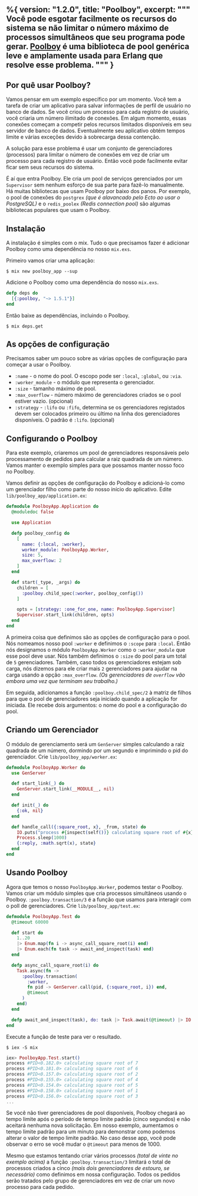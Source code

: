 %{
  version: "1.2.0",
  title: "Poolboy",
  excerpt: """
  Você pode esgotar facilmente os recursos do sistema se não limitar o número máximo de processos simultâneos que seu programa pode gerar.
  [Poolboy](https://github.com/devinus/poolboy) é uma biblioteca de pool genérica leve e amplamente usada para Erlang que resolve esse problema.
  """
}
---

## Por quê usar Poolboy?

Vamos pensar em um exemplo específico por um momento.
Você tem a tarefa de criar um aplicativo para salvar informações de perfil de usuário no banco de dados.
Se você criou um processo para cada registro de usuário, você criaria um número ilimitado de conexões.
Em algum momento, essas conexões começam a competir pelos recursos limitados disponíveis em seu servidor de banco de dados.
Eventualmente seu aplicativo obtém tempos limite e várias exceções devido à sobrecarga dessa contenção.

A solução para esse problema é usar um conjunto de gerenciadores (processos) para limitar o número de conexões em vez de criar um processo para cada registro de usuário.
Então você pode facilmente evitar ficar sem seus recursos do sistema.

É aí que entra Poolboy.
Ele cria um pool de serviços gerenciados por um `Supervisor` sem nenhum esforço de sua parte para fazê-lo manualmente.
Há muitas bibliotecas que usam Poolboy por baixo dos panos.
Por exemplo, o pool de conexões do `postgrex` *(que é alavancado pelo Ecto ao usar o PostgreSQL)* e o `redis_poolex` *(Redis connection pool)* são algumas bibliotecas populares que usam o Poolboy.

## Instalação

A instalação é simples com o mix.
Tudo o que precisamos fazer é adicionar Poolboy como uma dependência no nosso `mix.exs`.

Primeiro vamos criar uma aplicação:

```shell
$ mix new poolboy_app --sup
```

Adicione o Poolboy como uma dependência do nosso `mix.exs`.

```elixir
defp deps do
  [{:poolboy, "~> 1.5.1"}]
end
```

Então baixe as dependências, incluindo o Poolboy.
```shell
$ mix deps.get
```

## As opções de configuração

Precisamos saber um pouco sobre as várias opções de configuração para começar a usar o Poolboy.

* `:name` - o nome do pool.
O escopo pode ser `:local`, `:global`, ou `:via`.
* `:worker_module` - o módulo que representa o gerenciador.
* `:size` - tamanho máximo de pool.
* `:max_overflow` - número máximo de gerenciadores criados se o pool estiver vazio.
(opcional)
* `:strategy` - `:lifo` ou `:fifo`, determina se os gerenciadores registados devem ser colocados primeiro ou último na linha dos gerenciadores disponíveis.
O padrão é `:lifo`.
(opcional)

## Configurando o Poolboy

Para este exemplo, criaremos um pool de gerenciadores responsáveis pelo processamento de pedidos para calcular a raiz quadrada de um número.
Vamos manter o exemplo simples para que possamos manter nosso foco no Poolboy.

Vamos definir as opções de configuração do Poolboy e adicioná-lo como um gerenciador filho como parte do nosso início do aplicativo.
Edite `lib/poolboy_app/application.ex`:

```elixir
defmodule PoolboyApp.Application do
  @moduledoc false

  use Application

  defp poolboy_config do
    [
      name: {:local, :worker},
      worker_module: PoolboyApp.Worker,
      size: 5,
      max_overflow: 2
    ]
  end

  def start(_type, _args) do
    children = [
      :poolboy.child_spec(:worker, poolboy_config())
    ]

    opts = [strategy: :one_for_one, name: PoolboyApp.Supervisor]
    Supervisor.start_link(children, opts)
  end
end
```

A primeira coisa que definimos são as opções de configuração para o pool.
Nós nomeamos nosso pool `:worker` e definimos o `:scope` para `:local`.
Então nós designamos o módulo `PoolboyApp.Worker` como o `:worker_module` que esse pool deve usar.
Nós também definimos o `:size` do pool para um total de `5` gerenciadores.
Também, caso todos os gerenciadores estejam sob carga, nós dizemos para ele criar mais `2` gerenciadores para ajudar na carga usando a opção `:max_overflow`.
*(Os gerenciadores de `overflow` vão embora uma vez que terminam seu trabalho.)*

Em seguida, adicionamos a função `:poolboy.child_spec/2` à matriz de filhos para que o pool de gerenciadores seja iniciado quando a aplicação for iniciada.
Ele recebe dois argumentos: o nome do pool e a configuração do pool.

## Criando um Gerenciador
O módulo de gerenciamento será um `GenServer` simples calculando a raiz quadrada de um número, dormindo por um segundo e imprimindo o pid do gerenciador.
Crie `lib/poolboy_app/worker.ex`:

```elixir
defmodule PoolboyApp.Worker do
  use GenServer

  def start_link(_) do
    GenServer.start_link(__MODULE__, nil)
  end

  def init(_) do
    {:ok, nil}
  end

  def handle_call({:square_root, x}, _from, state) do
    IO.puts("process #{inspect(self())} calculating square root of #{x}")
    Process.sleep(1000)
    {:reply, :math.sqrt(x), state}
  end
end
```

## Usando Poolboy

Agora que temos o nosso `PoolboyApp.Worker`, podemos testar o Poolboy.
Vamos criar um módulo simples que cria processos simultâneos usando o Poolboy.
`:poolboy.transaction/3` é a função que usamos para interagir com o poll de gerenciadores.
Crie `lib/poolboy_app/test.ex`:

```elixir
defmodule PoolboyApp.Test do
  @timeout 60000

  def start do
    1..20
    |> Enum.map(fn i -> async_call_square_root(i) end)
    |> Enum.each(fn task -> await_and_inspect(task) end)
  end

  defp async_call_square_root(i) do
    Task.async(fn ->
      :poolboy.transaction(
        :worker,
        fn pid -> GenServer.call(pid, {:square_root, i}) end,
        @timeout
      )
    end)
  end

  defp await_and_inspect(task), do: task |> Task.await(@timeout) |> IO.inspect()
end
```

Execute a função de teste para ver o resultado.

```shell
$ iex -S mix
```

```elixir
iex> PoolboyApp.Test.start()
process #PID<0.182.0> calculating square root of 7
process #PID<0.181.0> calculating square root of 6
process #PID<0.157.0> calculating square root of 2
process #PID<0.155.0> calculating square root of 4
process #PID<0.154.0> calculating square root of 5
process #PID<0.158.0> calculating square root of 1
process #PID<0.156.0> calculating square root of 3
...
```

Se você não tiver gerenciadores de pool disponíveis, Poolboy chegará ao tempo limite após o período de tempo limite padrão (cinco segundos) e não aceitará nenhuma nova solicitação.
Em nosso exemplo, aumentamos o tempo limite padrão para um minuto para demonstrar como podemos alterar o valor de tempo limite padrão.
No caso desse app, você pode observar o erro se você mudar o `@timeout` para menos de 1000.

Mesmo que estamos tentando criar vários processos *(total de vinte no exemplo acima)* a função `:poolboy.transaction/3` limitará o total de processos criados a cinco *(mais dois gerenciadores de estouro, se necessário)* como definimos em nossa configuração.
Todos os pedidos serão tratados pelo grupo de gerenciadores em vez de criar um novo processo para cada pedido.
